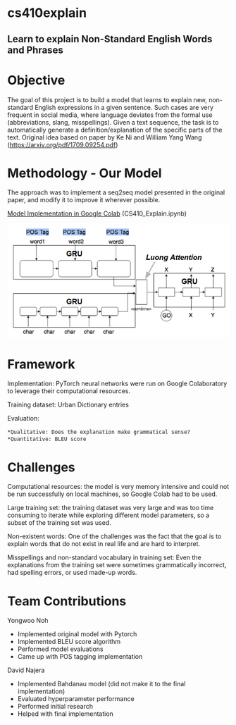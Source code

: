 # cs410explain
## Learn to explain Non-Standard English Words and Phrases

# Objective

The goal of this project is to build a model that learns to explain new, non-standard English expressions in a given sentence. 
Such cases are very frequent in social media, where language deviates from the formal use (abbreviations, slang, misspellings). 
Given a text sequence, the task is to automatically generate a definition/explanation of the specific parts of the text.
Original idea based on paper by Ke Ni and William Yang Wang (https://arxiv.org/pdf/1709.09254.pdf)

# Methodology - Our Model

The approach was to implement a seq2seq model presented in the original paper, and modify it to improve it wherever possible. 

[Model Implementation in Google Colab](https://colab.research.google.com/drive/1Q039vkRUqwI3U6uxXZNP87_XaKNAki1d) (CS410_Explain.ipynb)

![Model implementation](https://github.com/yonguno/cs410explain/blob/master/seqseq.PNG)

# Framework

Implementation: PyTorch neural networks were run on Google Colaboratory to leverage their computational resources.

Training dataset: Urban Dictionary entries

Evaluation: 

    *Qualitative: Does the explanation make grammatical sense?
    *Quantitative: BLEU score

# Challenges

Computational resources: the model is very memory intensive and could not be run successfully on local machines, so Google Colab had to be used.

Large training set: the training dataset was very large and was too time consuming to iterate while exploring different model parameters, so a subset of the training set was used. 

Non-existent words: One of the challenges was the fact that the goal is to explain words that do not exist in real life and are hard to interpret. 

Misspellings and non-standard vocabulary in training set: Even the explanations from the training set were sometimes grammatically incorrect, had spelling errors, or used made-up words.


# Team Contributions
Yongwoo Noh
* Implemented original model with Pytorch
* Implemented BLEU score algorithm
* Performed model evaluations 
* Came up with POS tagging implementation

David Najera
* Implemented Bahdanau model (did not make it to the final implementation)
* Evaluated hyperparameter performance
* Performed initial research
* Helped with final implementation
